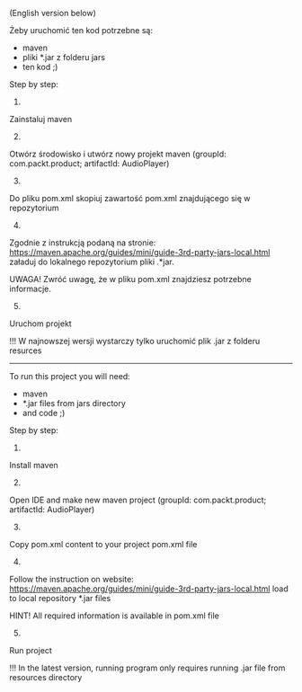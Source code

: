(English version below)

Żeby uruchomić ten kod potrzebne są:

- maven
- pliki *.jar z folderu jars
- ten kod ;)

Step by step:

1)
Zainstaluj maven

2)
Otwórz środowisko i utwórz nowy projekt maven (groupId: com.packt.product; artifactId: AudioPlayer)

3)
Do pliku pom.xml skopiuj zawartość pom.xml znajdującego się w repozytorium

4)
Zgodnie z instrukcją podaną na stronie: https://maven.apache.org/guides/mini/guide-3rd-party-jars-local.html
załaduj do lokalnego repozytorium pliki .*jar.

UWAGA!
Zwróć uwagę, że w pliku pom.xml znajdziesz potrzebne informacje.

5)
Uruchom projekt

!!!
W najnowszej wersji wystarczy tylko uruchomić plik .jar
z folderu resurces


----------------------------------



To run this project you will need:

- maven
- *.jar files from jars directory
- and code ;)

Step by step:

1)
Install maven

2)
Open IDE and make new maven project (groupId: com.packt.product; artifactId: AudioPlayer)

3)
Copy pom.xml content to your project pom.xml file

4)
Follow the instruction on website: https://maven.apache.org/guides/mini/guide-3rd-party-jars-local.html
load to local repository *.jar files

HINT!
All required information is available in pom.xml file

5)
Run project

!!!
In the latest version, running program only requires running .jar file
from resources directory
